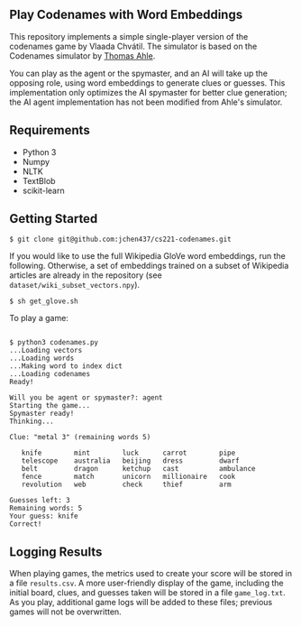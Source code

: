 ## Play Codenames with Word Embeddings

This repository implements a simple single-player version of the codenames game
by Vlaada Chvátil. The simulator is based on the Codenames simulator by [Thomas Ahle](https://github.com/thomasahle/codenames).

You can play as the agent or the spymaster, and an AI will take up the opposing role, using word embeddings to generate clues or guesses. This implementation only optimizes the AI spymaster for better clue generation; the AI agent implementation has not been modified from Ahle's simulator.

## Requirements

- Python 3
- Numpy
- NLTK
- TextBlob
- scikit-learn

## Getting Started
```
$ git clone git@github.com:jchen437/cs221-codenames.git
```

If you would like to use the full Wikipedia GloVe word embeddings, run the following. Otherwise, a set of embeddings trained on a subset of Wikipedia articles are already in the repository (see `dataset/wiki_subset_vectors.npy`).

```
$ sh get_glove.sh
```

To play a game:
```

$ python3 codenames.py
...Loading vectors
...Loading words
...Making word to index dict
...Loading codenames
Ready!

Will you be agent or spymaster?: agent
Starting the game...
Spymaster ready!
Thinking...

Clue: "metal 3" (remaining words 5)

   knife        mint        luck      carrot        pipe
   telescope    australia   beijing   dress         dwarf
   belt         dragon      ketchup   cast          ambulance
   fence        match       unicorn   millionaire   cook
   revolution   web         check     thief         arm

Guesses left: 3
Remaining words: 5
Your guess: knife
Correct!

```

## Logging Results

When playing games, the metrics used to create your score will be stored in a file `results.csv`. A more user-friendly display of the game, including the initial board, clues, and guesses taken will be stored in a file `game_log.txt`. As you play, additional game logs will be added to these files; previous games will not be overwritten.

